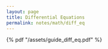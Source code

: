 ```yaml
---
layout: page
title: Differential Equations
permalink: notes/math/diff_eq
---
```

<!-- TODO: Create a dedicated "notes" layout. -->

{% pdf "/assets/guide_diff_eq.pdf" %}
